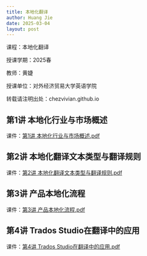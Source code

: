 ```yaml
---
title: 本地化翻译
author: Huang Jie
date: 2025-03-04
layout: post
---
```


课程：本地化翻译

授课学期：2025春

教师：黄婕

授课单位：对外经济贸易大学英语学院

转载请注明出处：chezvivian.github.io


## 第1讲 本地化行业与市场概述

课件：[第1讲 本地化行业与市场概述.pdf](https://chezvivian.github.io/class/l10n_pdf/第1讲_本地化行业与市场概述.pdf)

## 第2讲 本地化翻译文本类型与翻译规则

课件：[第2讲 本地化翻译文本类型与翻译规则.pdf](https://chezvivian.github.io/class/l10n_pdf/第2讲_本地化翻译文本类型与翻译规则.pdf)

## 第3讲 产品本地化流程

课件：[第3讲 产品本地化流程.pdf](https://chezvivian.github.io/class/l10n_pdf/第3讲_产品本地化流程.pdf)

## 第4讲 Trados Studio在翻译中的应用

课件：[第4讲 Trados Studio在翻译中的应用.pdf](https://chezvivian.github.io/class/l10n_pdf/第4讲_Trados_Studio在翻译中的应用.pdf)